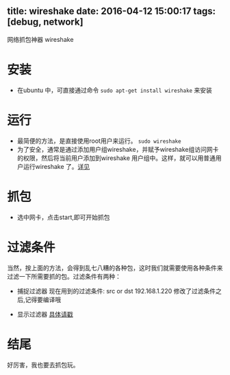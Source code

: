 title: wireshake
date: 2016-04-12 15:00:17
tags:[debug, network]
---


网络抓包神器 wireshake

# 安装
+ 在ubuntu 中，可直接通过命令 ```sudo apt-get install wireshake``` 来安装
<!--more-->

# 运行
+ 最简便的方法，是直接使用root用户来运行。 ```sudo wireshake```
+ 为了安全，通常是通过添加用户组wireshake，并赋予wireshake组访问网卡的权限，然后将当前用户添加到wireshake 用户组中。这样，就可以用普通用户运行wireshake 了。[详见](http://blog.163.com/likaifeng@126/blog/static/32097310201271451655190/)

# 抓包
+ 选中网卡，点击start,即可开始抓包

# 过滤条件
当然，按上面的方法，会得到乱七八糟的各种包，这时我们就需要使用各种条件来过滤一下所需要抓的包。过滤条件有两种：
+ 捕捉过滤器
现在用到的过滤条件: src or dst 192.168.1.220
修改了过滤条件之后,记得要编译哦

+ 显示过滤器
[具体请戳](http://openmaniak.com/cn/wireshark_filters.php#capture)


# 结尾
好厉害，我也要去抓包玩。
